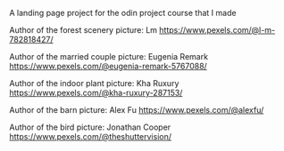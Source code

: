 A landing page project for the odin project course that I made

Author of the forest scenery picture: Lm https://www.pexels.com/@l-m-782818427/

Author of the married couple picture: Eugenia Remark https://www.pexels.com/@eugenia-remark-5767088/

Author of the indoor plant picture: Kha Ruxury https://www.pexels.com/@kha-ruxury-287153/

Author of the barn picture: Alex Fu https://www.pexels.com/@alexfu/

Author of the bird picture: Jonathan Cooper https://www.pexels.com/@theshuttervision/